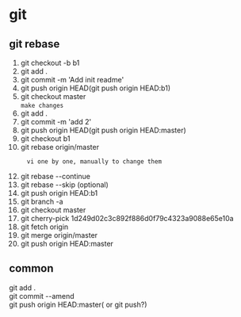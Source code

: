 # git  
## git rebase  
1. git checkout -b b1  
2. git add .  
3. git commit -m 'Add init readme'  
4. git push origin HEAD(git push origin HEAD:b1)  
5. git checkout master   
``` make changes ```  
7. git add .  
8. git commit -m 'add 2'  
9. git push origin HEAD(git push origin HEAD:master)  
10. git checkout b1  
11. git rebase origin/master  
```  there is conflict and merge flags in files.  
     vi one by one, manually to change them  
```  
12. git rebase --continue  
13. git rebase --skip  (optional)  
14. git push origin HEAD:b1  
15. git branch -a  
16. git checkout master  
17. git cherry-pick 1d249d02c3c892f886d0f79c4323a9088e65e10a  
18. git fetch origin  
19. git merge origin/master  
20. git push origin HEAD:master  
## common  
git add .  
git commit --amend  
git push origin HEAD:master( or git push?)  

